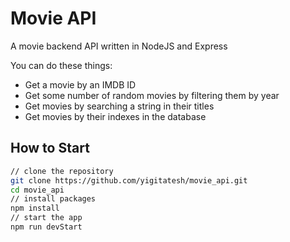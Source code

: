 # Movie API
A movie backend API written in NodeJS and Express <br>

You can do these things:
- Get a movie by an IMDB ID
- Get some number of random movies by filtering them by year
- Get movies by searching a string in their titles
- Get movies by their indexes in the database

## How to Start

```bash
// clone the repository
git clone https://github.com/yigitatesh/movie_api.git
cd movie_api
// install packages
npm install
// start the app
npm run devStart
```
